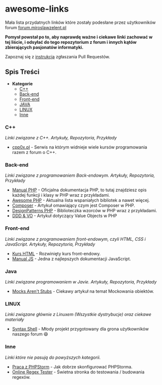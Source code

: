 # awesome-links
Mała lista przydatnych linków które zostały podesłane przez użytkowników forum [forum.miroslawzelent.pl](http://forum.miroslawzelent.pl/)

**Pomysł powstał po to, aby naprawdę ważne i ciekawe linki zachować w tej liście, i odsyłać do tego repozytorium z forum i innych kątów zbierających pasjonatów informatyki.**

Zapoznaj się z [instrukcją](CONTRIBUTING.md) zgłaszania Pull Requestów.

## Spis Treści
- **Kategorie**
	- [C++](#c++)
	- [Back-end](#back-end)
	- [Front-end](#front-end)
	- [JAVA](#java)
	- [LINUX](#linux)
	- [Inne](#inne)

### C++
*Linki związane z C++. Artykuły, Repozytoria, Przykłady*

* [cpp0x.pl](http://www.cpp0x.pl) - Serwis na którym widnieje wiele kursów programowania razem z forum o C++.

### Back-end
*Linki związane z programowaniem Back-endowym. Artykuły, Repozytoria, Przykłady*

* [Manual PHP](http://php.net/manual/en/) - Oficjalna dokumentacja PHP, to tutaj znajdziesz opis każdej funkcji i klasy w PHP wraz z przykładami.
* [Awesome PHP](https://github.com/ziadoz/awesome-php/) - Aktualna lista wspaniałych bibliotek a nawet więcej.
* [Composer](http://webhelp.pl/blog/co-to-jest-composer-jak-i-do-czego-mozna-go-uzywac/) - Artykuł omawiający czym jest Composer w PHP.
* [DesignPatterns PHP](https://github.com/domnikl/DesignPatternsPHP) - Biblioteczka wzorców w PHP wraz z przykładami.
* [DDD & VO](http://it.esky.pl/2015/07/10/domain-driven-design-value-objects/) - Artykuł dotyczący Value Objects w PHP

### Front-end
*Linki związane z programowaniem front-endowym, czyli HTML, CSS i JavaScript. Artykuły, Repozytoria, Przykłady*

* [Kurs HTML](http://www.kurshtml.edu.pl) - Rozwinięty kurs front-endowy.
* [Manual JS](https://developer.mozilla.org/en-US/docs/Web/JavaScript) - Jedna z najlepszych dokumentacji JavaScript.

### Java
*Linki związane programowaniem w Javie. Artykuły, Repozytoria, Przykłady*

* [Mocks Aren't Stubs](http://martinfowler.com/articles/mocksArentStubs.html) - Ciekawy artykuł na temat Mockowania obiektów.

### LINUX
*Linki związane głównie z Linuxem (Wszystkie dystrybucje) oraz ciekawe materiały*

* [Syntax Shell](http://syntax-shell.me/) - Młody projekt przygotowany dla grona użytkowników naszego forum :smile:

### Inne
*Linki które nie pasują do powyższych kategorii.*

* [Praca z PHPStorm](https://laracasts.com/series/how-to-be-awesome-in-phpstorm) - Jak dobrze skonfigurować PHPStorma.
* [Online Regex Tester](https://regex101.com/) - Świetna stronka do testowania / budowania regexów.
